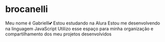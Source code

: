 # brocanelli
Meu nome é Gabrielli💕
Estou estudando na Alura
Estou me desenvolvendo na linguagem JavaScript
Utilizo esse espaço para minha organização e compartilhamento dos meu projetos desenvolvidos
